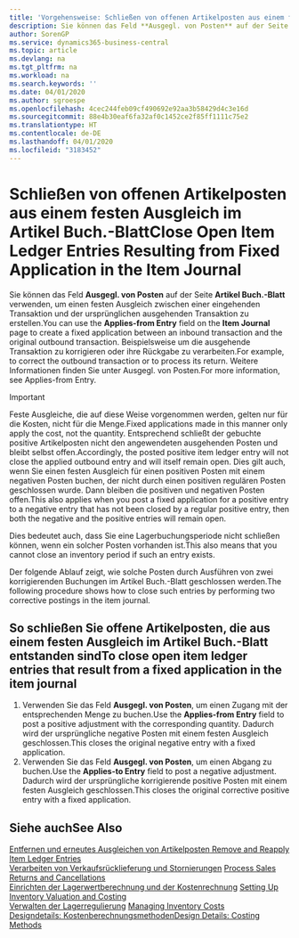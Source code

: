 ```yaml
---
title: 'Vorgehensweise: Schließen von offenen Artikelposten aus einem festen Ausgleich im Artikel Buch.-Blatt | Microsoft Docs'
description: Sie können das Feld **Ausgegl. von Posten** auf der Seite **Artikel Buch.-Blatt** verwenden, um einen festen Ausgleich zwischen einer eingehenden Transaktion und der ursprünglichen ausgehenden Transaktion zu erstellen. Beispielsweise um die ausgehende Transaktion zu korrigieren oder ihre Rückgabe zu verarbeiten.
author: SorenGP
ms.service: dynamics365-business-central
ms.topic: article
ms.devlang: na
ms.tgt_pltfrm: na
ms.workload: na
ms.search.keywords: ''
ms.date: 04/01/2020
ms.author: sgroespe
ms.openlocfilehash: 4cec244feb09cf490692e92aa3b58429d4c3e16d
ms.sourcegitcommit: 88e4b30eaf6fa32af0c1452ce2f85ff1111c75e2
ms.translationtype: HT
ms.contentlocale: de-DE
ms.lasthandoff: 04/01/2020
ms.locfileid: "3183452"
---
```

# <a name="close-open-item-ledger-entries-resulting-from-fixed-application-in-the-item-journal"></a><span data-ttu-id="da786-104">Schließen von offenen Artikelposten aus einem festen Ausgleich im Artikel Buch.-Blatt</span><span class="sxs-lookup"><span data-stu-id="da786-104">Close Open Item Ledger Entries Resulting from Fixed Application in the Item Journal</span></span>
<span data-ttu-id="da786-105">Sie können das Feld **Ausgegl. von Posten** auf der Seite **Artikel Buch.-Blatt** verwenden, um einen festen Ausgleich zwischen einer eingehenden Transaktion und der ursprünglichen ausgehenden Transaktion zu erstellen.</span><span class="sxs-lookup"><span data-stu-id="da786-105">You can use the **Applies-from Entry** field on the **Item Journal** page to create a fixed application between an inbound transaction and the original outbound transaction.</span></span> <span data-ttu-id="da786-106">Beispielsweise um die ausgehende Transaktion zu korrigieren oder ihre Rückgabe zu verarbeiten.</span><span class="sxs-lookup"><span data-stu-id="da786-106">For example, to correct the outbound transaction or to process its return.</span></span> <span data-ttu-id="da786-107">Weitere Informationen finden Sie unter Ausgegl. von Posten.</span><span class="sxs-lookup"><span data-stu-id="da786-107">For more information, see Applies-from Entry.</span></span>  

> [!IMPORTANT]  
>  <span data-ttu-id="da786-108">Feste Ausgleiche, die auf diese Weise vorgenommen werden, gelten nur für die Kosten, nicht für die Menge.</span><span class="sxs-lookup"><span data-stu-id="da786-108">Fixed applications made in this manner only apply the cost, not the quantity.</span></span> <span data-ttu-id="da786-109">Entsprechend schließt der gebuchte positive Artikelposten nicht den angewendeten ausgehenden Posten und bleibt selbst offen.</span><span class="sxs-lookup"><span data-stu-id="da786-109">Accordingly, the posted positive item ledger entry will not close the applied outbound entry and will itself remain open.</span></span> <span data-ttu-id="da786-110">Dies gilt auch, wenn Sie einen festen Ausgleich für einen positiven Posten mit einem negativen Posten buchen, der nicht durch einen positiven regulären Posten geschlossen wurde. Dann bleiben die positiven und negativen Posten offen.</span><span class="sxs-lookup"><span data-stu-id="da786-110">This also applies when you post a fixed application for a positive entry to a negative entry that has not been closed by a regular positive entry, then both the negative and the positive entries will remain open.</span></span>  
>   
>  <span data-ttu-id="da786-111">Dies bedeutet auch, dass Sie eine Lagerbuchungsperiode nicht schließen können, wenn ein solcher Posten vorhanden ist.</span><span class="sxs-lookup"><span data-stu-id="da786-111">This also means that you cannot close an inventory period if such an entry exists.</span></span>  

<span data-ttu-id="da786-112">Der folgende Ablauf zeigt, wie solche Posten durch Ausführen von zwei korrigierenden Buchungen im Artikel Buch.-Blatt geschlossen werden.</span><span class="sxs-lookup"><span data-stu-id="da786-112">The following procedure shows how to close such entries by performing two corrective postings in the item journal.</span></span>  

## <a name="to-close-open-item-ledger-entries-that-result-from-a-fixed-application-in-the-item-journal"></a><span data-ttu-id="da786-113">So schließen Sie offene Artikelposten, die aus einem festen Ausgleich im Artikel Buch.-Blatt entstanden sind</span><span class="sxs-lookup"><span data-stu-id="da786-113">To close open item ledger entries that result from a fixed application in the item journal</span></span>  

1.  <span data-ttu-id="da786-114">Verwenden Sie das Feld **Ausgegl. von Posten**, um einen Zugang mit der entsprechenden Menge zu buchen.</span><span class="sxs-lookup"><span data-stu-id="da786-114">Use the **Applies-from Entry** field to post a positive adjustment with the corresponding quantity.</span></span> <span data-ttu-id="da786-115">Dadurch wird der ursprüngliche negative Posten mit einem festen Ausgleich geschlossen.</span><span class="sxs-lookup"><span data-stu-id="da786-115">This closes the original negative entry with a fixed application.</span></span>  
2.  <span data-ttu-id="da786-116">Verwenden Sie das Feld **Ausgegl. von Posten**, um einen Abgang zu buchen.</span><span class="sxs-lookup"><span data-stu-id="da786-116">Use the **Applies-to Entry** field to post a negative adjustment.</span></span> <span data-ttu-id="da786-117">Dadurch wird der ursprüngliche korrigierende positive Posten mit einem festen Ausgleich geschlossen.</span><span class="sxs-lookup"><span data-stu-id="da786-117">This closes the original corrective positive entry with a fixed application.</span></span>  

## <a name="see-also"></a><span data-ttu-id="da786-118">Siehe auch</span><span class="sxs-lookup"><span data-stu-id="da786-118">See Also</span></span>  
[<span data-ttu-id="da786-119">Entfernen und erneutes Ausgleichen von Artikelposten</span><span class="sxs-lookup"><span data-stu-id="da786-119"> Remove and Reapply Item Ledger Entries</span></span>](finance-how-to-remove-and-reapply-item-entries.md)  
 <span data-ttu-id="da786-120">[Verarbeiten von Verkaufsrücklieferung und Stornierungen](sales-how-process-sales-returns-cancellations.md) </span><span class="sxs-lookup"><span data-stu-id="da786-120">[Process Sales Returns and Cancellations](sales-how-process-sales-returns-cancellations.md) </span></span>  
 <span data-ttu-id="da786-121">[Einrichten der Lagerwertberechnung und der Kostenrechnung](finance-set-up-inventory-valuation-and-costing.md) </span><span class="sxs-lookup"><span data-stu-id="da786-121">[Setting Up Inventory Valuation and Costing](finance-set-up-inventory-valuation-and-costing.md) </span></span>  
 <span data-ttu-id="da786-122">[Verwalten der Lagerregulierung](finance-manage-inventory-costs.md) </span><span class="sxs-lookup"><span data-stu-id="da786-122">[Managing Inventory Costs](finance-manage-inventory-costs.md) </span></span>  
 [<span data-ttu-id="da786-123">Designdetails: Kostenberechnungsmethoden</span><span class="sxs-lookup"><span data-stu-id="da786-123">Design Details: Costing Methods</span></span>](design-details-costing-methods.md)
